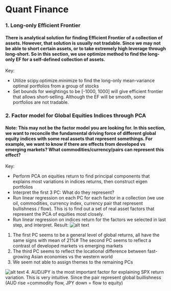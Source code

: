 # Quant Finance

### 1. Long-only Efficient Frontier
#### There is analytical solution for finding Efficient Frontier of a collection of assets. However, that solution is usually not tradable. Since we may not be able to short certain assets, or to take extremely high leverage through long-short. So in this section, we use optimize method to find the long-only EF for a self-defined collection of assets.
Key:
- Utilize scipy.optimize.minimize to find the long-only mean-variance optimal portfolios from a group of stocks
- Set bounds for weightings to be [-1000, 1000] will give efficient frontier that allows short-selling. Although the EF will be smooth, some portfolios are not tradable.
### 2. Factor model for Global Equities Indices through PCA
#### Note: This may not be the factor model you are looking for. In this section, we want to reconcile the fundamental driving force of different global equity indices with some real assets that represent somethings. For example, we want to know if there are effects from developed vs emerging markets? What commodities/currency/pairs can represent this effect?
Key:
- Perform PCA on equities return to find principal components that explains most variations in indices returns, then construct eigen portfolios
- Interpret the first 3 PC: What do they represent?
- Run linear regression on each PC for each factor in a collection (we use oil, commodities, currency index, currency pair that represent bullishness / flow). This is to find out a set of real asset factors that represent the PCA of equities most closely.
- Run linear regression on indices return for the factors we selected in last step, and interpret.
Result:
![alt text](https://github.com/johncky/Quantitative-Finance/blob/main/pic/PCs.png?raw=true)

1. The first PC seems to be a general level of global returns, all have the same signs with mean of 21%# The second PC seems to reflect a contrast of developed markets vs emerging markets
2. The third PC seems to reflect the locational difference between fast-growing Asian economies vs the western world
3. We seem not able to assign themes to the remaining PCs


![alt text](https://github.com/johncky/Quantitative-Finance/blob/main/pic/PC2.png?raw=true)
4. AUD/JPY is the most important factor for explaining SPX return variation. This is very intuitive. Since the pair represent global buillishness (AUD rise =commodity flow, JPY down = flow to equity)

